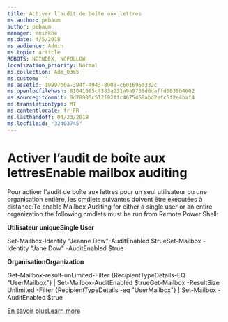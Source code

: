 ```yaml
---
title: Activer l’audit de boîte aux lettres
ms.author: pebaum
author: pebaum
manager: mnirkhe
ms.date: 4/5/2018
ms.audience: Admin
ms.topic: article
ROBOTS: NOINDEX, NOFOLLOW
localization_priority: Normal
ms.collection: Adm_O365
ms.custom: ''
ms.assetid: 19997b0a-394f-4943-8908-c601696a332c
ms.openlocfilehash: 81041685cf383a231a9a9739d6daffd6039b4602
ms.sourcegitcommit: 9d78905c512192ffc4675468abd2efc5f2e4baf4
ms.translationtype: MT
ms.contentlocale: fr-FR
ms.lasthandoff: 04/23/2019
ms.locfileid: "32403745"
---
```

# <a name="enable-mailbox-auditing"></a><span data-ttu-id="13c67-102">Activer l’audit de boîte aux lettres</span><span class="sxs-lookup"><span data-stu-id="13c67-102">Enable mailbox auditing</span></span>

<span data-ttu-id="13c67-103">Pour activer l'audit de boîte aux lettres pour un seul utilisateur ou une organisation entière, les cmdlets suivantes doivent être exécutées à distance:</span><span class="sxs-lookup"><span data-stu-id="13c67-103">To enable Mailbox Auditing for either a single user or an entire organization the following cmdlets must be run from Remote Power Shell:</span></span>
  
 <span data-ttu-id="13c67-104">**Utilisateur unique**</span><span class="sxs-lookup"><span data-stu-id="13c67-104">**Single User**</span></span>
  
<span data-ttu-id="13c67-105">Set-Mailbox-Identity "Jeanne Dow"-AuditEnabled $true</span><span class="sxs-lookup"><span data-stu-id="13c67-105">Set-Mailbox -Identity "Jane Dow" -AuditEnabled $true</span></span>
  
 <span data-ttu-id="13c67-106">**Organisation**</span><span class="sxs-lookup"><span data-stu-id="13c67-106">**Organization**</span></span>
  
<span data-ttu-id="13c67-107">Get-Mailbox-result-unLimited-Filter {RecipientTypeDetails-EQ "UserMailbox"} | Set-Mailbox-AuditEnabled $true</span><span class="sxs-lookup"><span data-stu-id="13c67-107">Get-Mailbox -ResultSize Unlimited -Filter {RecipientTypeDetails -eq "UserMailbox"} | Set-Mailbox -AuditEnabled $true</span></span>
  
[<span data-ttu-id="13c67-108">En savoir plus</span><span class="sxs-lookup"><span data-stu-id="13c67-108">Learn more</span></span>](https://support.office.com/article/aaca8987-5b62-458b-9882-c28476a66918)
  

